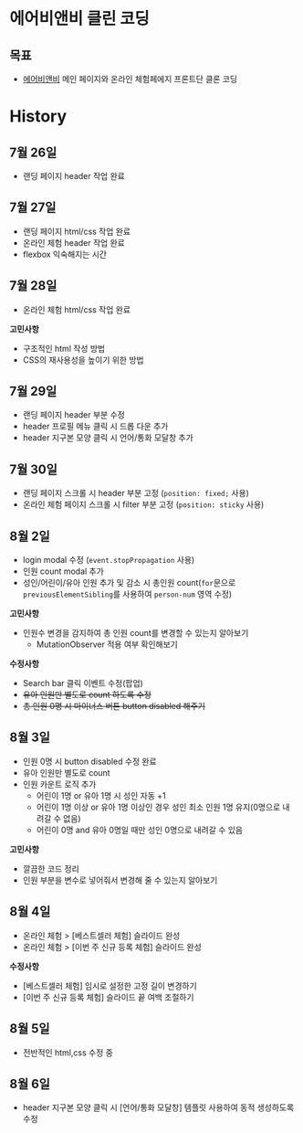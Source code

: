 # 에어비앤비 클린 코딩

## 목표
- [에어비앤비](https://www.airbnb.co.kr/?_set_bev_on_new_domain=1626925447_Njg4YjA5OGM2ZDQ2) 메인 페이지와 온라인 체험페에지 프론트단 클론 코딩

# History
## 7월 26일
- 랜딩 페이지 header 작업 완료

## 7월 27일
- 랜딩 페이지 html/css 작업 완료
- 온라인 체험 header 작업 완료
- flexbox 익숙해지는 시간

## 7월 28일
- 온라인 체험 html/css 작업 완료

**고민사항**
- 구조적인 html 작성 방법
- CSS의 재사용성을 높이기 위한 방법

## 7월 29일
- 랜딩 페이지 header 부분 수정
- header 프로필 메뉴 클릭 시 드롭 다운 추가
- header 지구본 모양 클릭 시 언어/통화 모달창 추가

## 7월 30일
- 랜딩 페이지 스크롤 시 header 부분 고정 (`position: fixed;` 사용)
- 온라인 체험 페이지 스크롤 시 filter 부분 고정 (`position: sticky` 사용)

## 8월 2일
- login modal 수정 (`event.stopPropagation` 사용)
- 인원 count modal 추가
- 성인/어린이/유아 인원 추가 및 감소 시 총인원 count(`for`문으로 `previousElementSibling`를 사용하여 `person-num` 영역 수정)

**고민사항**
- 인원수 변경을 감지하여 총 인원 count를 변경할 수 있는지 알아보기
    - MutationObserver 적용 여부 확인해보기

**수정사항**
- Search bar 클릭 이벤트 수정(팝업)
- ~~유아 인원만 별도로 count 하도록 수정~~
- ~~총 인원 0명 시 마이너스 버튼 button disabled 해주기~~

## 8월 3일
- 인원 0명 시 button disabled 수정 완료
- 유아 인원만 별도로 count
- 인원 카운트 로직 추가
    - 어린이 1명 or 유아 1명 시 성인 자동 +1
    - 어린이 1명 이상 or 유아 1명 이상인 경우 성인 최소 인원 1명 유지(0명으로 내려갈 수 없음)
    - 어린이 0명 and 유아 0명일 때만 성인 0명으로 내려갈 수 있음 

**고민사항**
- 깔끔한 코드 정리
- 인원 부분을 변수로 넣어줘서 변경해 줄 수 있는지 알아보기

## 8월 4일
- 온라인 체험 > [베스트셀러 체험] 슬라이드 완성
- 온라인 체험 > [이번 주 신규 등록 체험] 슬라이드 완성

**수정사항**
- [베스트셀러 체험] 임시로 설정한 고정 길이 변경하기
- [이번 주 신규 등록 체험] 슬라이드 끝 여백 조절하기

## 8월 5일
- 전반적인 html,css 수정 중

## 8월 6일
- header 지구본 모양 클릭 시 [언어/통화 모달창] 템플릿 사용하여 동적 생성하도록 수정